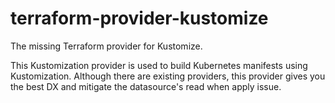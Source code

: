 # terraform-provider-kustomize
The missing Terraform provider for Kustomize.

This Kustomization provider is used to build Kubernetes manifests using Kustomization.
Although there are existing providers, this provider gives you the best DX and mitigate the datasource's read when apply issue.
